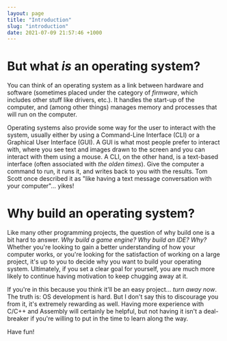 ```yaml
---
layout: page
title: "Introduction"
slug: "introduction"
date: 2021-07-09 21:57:46 +1000
---
```


# But what *is* an operating system?
You can think of an operating system as a link between hardware and software (sometimes placed under the category of *firmware*, which includes other stuff like drivers, etc.). It handles the start-up of the computer, and (among other things) manages memory and processes that will run on the computer.

Operating systems also provide some way for the user to interact with the system, usually either by using a Command-Line Interface (CLI) or a Graphical User Interface (GUI). A GUI is what most people prefer to interact with, where you see text and images drawn to the screen and you can interact with them using a mouse. A CLI, on the other hand, is a text-based interface (often associated with *the olden times*). Give the computer a command to run, it runs it, and writes back to you with the results. Tom Scott once described it as "like having a text message conversation with your computer"... yikes!

# Why build an operating system?
Like many other programming projects, the question of why build one is a bit hard to answer. *Why build a game engine? Why build an IDE? Why?* Whether you're looking to gain a better understanding of how your computer works, or you're looking for the satisfaction of working on a large project, it's up to you to decide why you want to build your operating system. Ultimately, if you set a clear goal for yourself, you are much more likely to continue having motivation to keep chugging away at it.

If you're in this because you think it'll be an easy project... *turn away now*. The truth is: OS development is hard. But I don't say this to discourage you from it, it's extremely rewarding as well. Having more experience with C/C++ and Assembly will certainly be helpful, but not having it isn't a deal-breaker if you're willing to put in the time to learn along the way.

Have fun!
